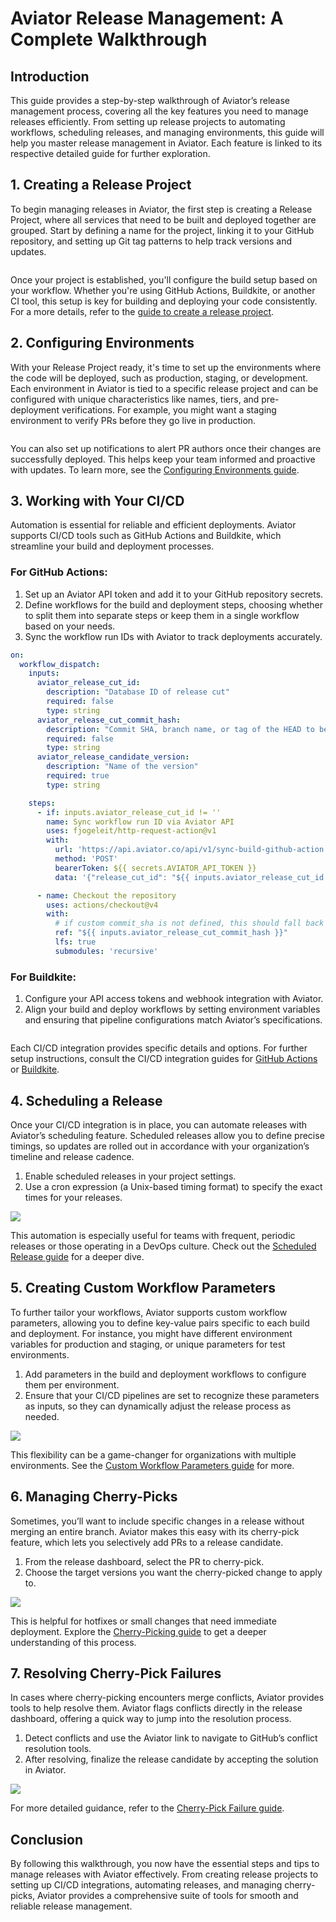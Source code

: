 # Aviator Release Management: A Complete Walkthrough
## Introduction
This guide provides a step-by-step walkthrough of Aviator’s release management process, covering all the key features you need to manage releases efficiently. From setting up release projects to automating workflows, scheduling releases, and managing environments, this guide will help you master release management in Aviator. Each feature is linked to its respective detailed guide for further exploration.

## 1. Creating a Release Project
To begin managing releases in Aviator, the first step is creating a Release Project, where all services that need to be built and deployed together are grouped. Start by defining a name for the project, linking it to your GitHub repository, and setting up Git tag patterns to help track versions and updates.

<figure><img src="../../.gitbook/assets/Screenshot 2024-07-07 at 7.56.08 AM.png" alt=""><figcaption></figcaption></figure>

Once your project is established, you'll configure the build setup based on your workflow. Whether you're using GitHub Actions, Buildkite, or another CI tool, this setup is key for building and deploying your code consistently. For a more details, refer to the [guide to create a release project](./creating-a-release-project.md).

## 2. Configuring Environments
With your Release Project ready, it's time to set up the environments where the code will be deployed, such as production, staging, or development. Each environment in Aviator is tied to a specific release project and can be configured with unique characteristics like names, tiers, and pre-deployment verifications. For example, you might want a staging environment to verify PRs before they go live in production.

<figure><img src="../../.gitbook/assets/Screenshot 2024-07-07 at 9.56.11 AM.png" alt=""><figcaption></figcaption></figure>

You can also set up notifications to alert PR authors once their changes are successfully deployed. This helps keep your team informed and proactive with updates. To learn more, see the [Configuring Environments guide](./configuring-environments.md).

## 3. Working with Your CI/CD
Automation is essential for reliable and efficient deployments. Aviator supports CI/CD tools such as GitHub Actions and Buildkite, which streamline your build and deployment processes.

### For GitHub Actions:

1. Set up an Aviator API token and add it to your GitHub repository secrets.
2. Define workflows for the build and deployment steps, choosing whether to split them into separate steps or keep them in a single workflow based on your needs.
3. Sync the workflow run IDs with Aviator to track deployments accurately.

```yaml
on:
  workflow_dispatch:
    inputs:
      aviator_release_cut_id:
        description: "Database ID of release cut"
        required: false
        type: string
      aviator_release_cut_commit_hash:
        description: "Commit SHA, branch name, or tag of the HEAD to be built"
        required: false
        type: string
      aviator_release_candidate_version:
        description: "Name of the version"
        required: true
        type: string

    steps:
      - if: inputs.aviator_release_cut_id != ''
        name: Sync workflow run ID via Aviator API
        uses: fjogeleit/http-request-action@v1
        with:
          url: 'https://api.aviator.co/api/v1/sync-build-github-action'
          method: 'POST'
          bearerToken: ${{ secrets.AVIATOR_API_TOKEN }}
          data: '{"release_cut_id": "${{ inputs.aviator_release_cut_id }}", "workflow_run_id": "${{ github.run_id }}"}'

      - name: Checkout the repository
        uses: actions/checkout@v4
        with:
          # if custom commit_sha is not defined, this should fall back to the head branch
          ref: "${{ inputs.aviator_release_cut_commit_hash }}"
          lfs: true
          submodules: 'recursive'
```

### For Buildkite:

1. Configure your API access tokens and webhook integration with Aviator.
2. Align your build and deploy workflows by setting environment variables and ensuring that pipeline configurations match Aviator’s specifications.

<figure><img src="../../.gitbook/assets/Untitled (5).png" alt=""><figcaption></figcaption></figure>

Each CI/CD integration provides specific details and options. For further setup instructions, consult the CI/CD integration guides for [GitHub Actions](./working-with-your-ci-cd/github-actions-workflow.md) or [Buildkite](./working-with-your-ci-cd/buildkite-workflow.md).

## 4. Scheduling a Release
Once your CI/CD integration is in place, you can automate releases with Aviator’s scheduling feature. Scheduled releases allow you to define precise timings, so updates are rolled out in accordance with your organization’s timeline and release cadence.

1. Enable scheduled releases in your project settings.
2. Use a cron expression (a Unix-based timing format) to specify the exact times for your releases.

![](../../.gitbook/assets/enable-scheduling.png)

This automation is especially useful for teams with frequent, periodic releases or those operating in a DevOps culture. Check out the [Scheduled Release guide](./create-a-scheduled-release.md) for a deeper dive.

## 5. Creating Custom Workflow Parameters
To further tailor your workflows, Aviator supports custom workflow parameters, allowing you to define key-value pairs specific to each build and deployment. For instance, you might have different environment variables for production and staging, or unique parameters for test environments.

1. Add parameters in the build and deployment workflows to configure them per environment.
2. Ensure that your CI/CD pipelines are set to recognize these parameters as inputs, so they can dynamically adjust the release process as needed.

![](../../.gitbook/assets/release-build-env.png)

This flexibility can be a game-changer for organizations with multiple environments. See the [Custom Workflow Parameters guide](./create-custom-workflow-parameters.md) for more.

## 6. Managing Cherry-Picks
Sometimes, you’ll want to include specific changes in a release without merging an entire branch. Aviator makes this easy with its cherry-pick feature, which lets you selectively add PRs to a release candidate.

1. From the release dashboard, select the PR to cherry-pick.
2. Choose the target versions you want the cherry-picked change to apply to.

![](../../.gitbook/assets/release-cherry-pick-versions.png)

This is helpful for hotfixes or small changes that need immediate deployment. Explore the [Cherry-Picking guide](./managing-cherry-picks.md) to get a deeper understanding of this process.

## 7. Resolving Cherry-Pick Failures
In cases where cherry-picking encounters merge conflicts, Aviator provides tools to help resolve them. Aviator flags conflicts directly in the release dashboard, offering a quick way to jump into the resolution process.

1. Detect conflicts and use the Aviator link to navigate to GitHub’s conflict resolution tools.
2. After resolving, finalize the release candidate by accepting the solution in Aviator.

![](../../.gitbook/assets/release-conflict-cherry-pick.png)

For more detailed guidance, refer to the [Cherry-Pick Failure guide](./resolving-a-cherry-pick-failure.md).

## Conclusion
By following this walkthrough, you now have the essential steps and tips to manage releases with Aviator effectively. From creating release projects to setting up CI/CD integrations, automating releases, and managing cherry-picks, Aviator provides a comprehensive suite of tools for smooth and reliable release management.
